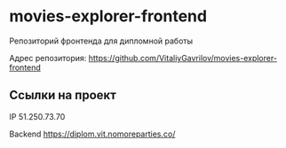 # movies-explorer-frontend
Репозиторий фронтенда для дипломной работы

Адрес репозитория: https://github.com/VitaliyGavrilov/movies-explorer-frontend

## Ссылки на проект

IP 51.250.73.70

Backend https://diplom.vit.nomoreparties.co/
